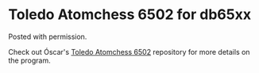 # Toledo Atomchess 6502 for db65xx

Posted with permission.

Check out Óscar's [Toledo Atomchess 6502](https://github.com/nanochess/Atomchess-6502) repository for more details on the program.
